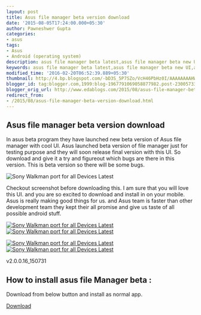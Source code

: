 ```yaml
---
layout: post
title: Asus file manager beta version download
date: '2015-08-05T17:24:00.000+05:30'
author: Pawneshwer Gupta
categories:
- asus
tags:
- Asus
- Android (operating system)
description: asus file manager beta latest,asus file manager beta new UI,asus file manager beta cool UI, asus file manager updated UI beta v2.0.0.16_150731
keywords: asus file manager beta latest,asus file manager beta new UI,asus file manager beta cool UI, asus file manager updated UI beta v2.0.0.16_150731
modified_time: '2016-02-20T06:52:39.889+05:30'
thumbnail: http://4.bp.blogspot.com/-bD3S_5P7SZo/VcH46PbHz0I/AAAAAAAAHWI/tXJfoPz4Ct0/s72-c/asus-file-manager-beta-version-download.png
blogger_id: tag:blogger.com,1999:blog-1967791069058877982.post-2300573305402403026
blogger_orig_url: http://www.edablogs.com/2015/08/asus-file-manager-beta-version-download.html
redirect_from:
- /2015/08/asus-file-manager-beta-version-download.html
---
```


## Asus file manager beta version download

In asus beta program they have launched new beta version of Asus file manager with cool UI. Asus launched beta version of file manager just for testing purpose and they will soon release final version with this UI. So download and give it a try and figureout which bugs are there in this version. This is beta version so there will be some bugs.

![Sony Walkman port for all Devices Latest](http://4.bp.blogspot.com/-bD3S_5P7SZo/VcH46PbHz0I/AAAAAAAAHWI/tXJfoPz4Ct0/s320/asus-file-manager-beta-version-download.png "Sony Walkman port for all Devices Latest")

Checkout screenshot before downloading this. I am sure that you will love this UI. and you are so excited to download and install in on your mobile. Asus is really making good things for us. and Asus team is faster than other development team they kept their all promise and give us taste of all possible android stuff.

[![Sony Walkman port for all Devices Latest](http://4.bp.blogspot.com/-AhWofYXu5CQ/VcH45CXhnQI/AAAAAAAAHV4/Xh5i6P9kkuc/s320/asus-file-manager-beta-version-download-4.png "Sony Walkman port for all Devices Latest")](http://4.bp.blogspot.com/-AhWofYXu5CQ/VcH45CXhnQI/AAAAAAAAHV4/Xh5i6P9kkuc/s1600/asus-file-manager-beta-version-download-4.png)[![Sony Walkman port for all Devices Latest](http://4.bp.blogspot.com/-bD3S_5P7SZo/VcH46PbHz0I/AAAAAAAAHWI/tXJfoPz4Ct0/s320/asus-file-manager-beta-version-download.png "Sony Walkman port for all Devices Latest")](http://4.bp.blogspot.com/-bD3S_5P7SZo/VcH46PbHz0I/AAAAAAAAHWI/tXJfoPz4Ct0/s1600/asus-file-manager-beta-version-download.png)

[![Sony Walkman port for all Devices Latest](http://3.bp.blogspot.com/-GGE7Zrk3gKA/VcH45AGc1RI/AAAAAAAAHV0/p1M3bxhel0I/s320/asus-file-manager-beta-version-download-2.png "Sony Walkman port for all Devices Latest")](http://3.bp.blogspot.com/-GGE7Zrk3gKA/VcH45AGc1RI/AAAAAAAAHV0/p1M3bxhel0I/s1600/asus-file-manager-beta-version-download-2.png)[![Sony Walkman port for all Devices Latest](http://1.bp.blogspot.com/-2PrnlrmaIpc/VcH44_GBqsI/AAAAAAAAHVw/MKMFn6eurUU/s320/asus-file-manager-beta-version-download-3.png "Sony Walkman port for all Devices Latest")](http://1.bp.blogspot.com/-2PrnlrmaIpc/VcH44_GBqsI/AAAAAAAAHVw/MKMFn6eurUU/s1600/asus-file-manager-beta-version-download-3.png)

v2.0.0.16_150731

## How to install asus file Manager beta :

Download from below button and install as normal app.

[Download](https://userscloud.com/wplfeq8glz7l)